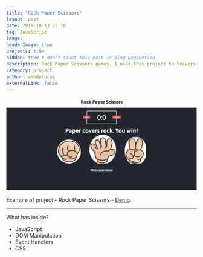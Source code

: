 ```yaml
---
title: "Rock Paper Scissors"
layout: post
date: 2019-10-13 22:10
tag: JavaScript
image:
headerImage: true
projects: true
hidden: true # don't count this post in blog pagination
description: Rock Paper Scissors games. I used this project to traverse the DOM, and implement event handlers.
category: project
author: woodylucas
externalLink: false
---
```


![Screenshot](/assets/images/rock-paper-scissors.png)

Example of project - Rock Paper Scissors - [Demo](https://woodylucas.github.io/Rock-Paper-Scissors/).

---

What has inside?

- JavaScript
- DOM Manipulation
- Event Handlers
- CSS
